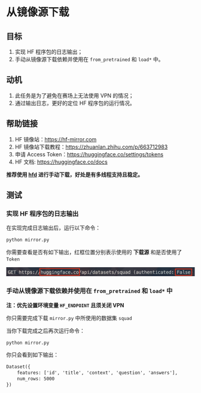 # 从镜像源下载

## 目标

1. 实现 HF 程序包的日志输出；
2. 手动从镜像源下载依赖并使用在 `from_pretrained` 和 `load*` 中。

## 动机

1. 此任务是为了避免在赛场上无法使用 VPN 的情况；
2. 通过输出日志，更好的定位 HF 程序包的运行情况。

## 帮助链接

1. HF 镜像站：https://hf-mirror.com
2. HF 镜像站下载教程：https://zhuanlan.zhihu.com/p/663712983
3. 申请 Access Token：https://huggingface.co/settings/tokens
4. HF 文档: https://huggingface.co/docs

**推荐使用 [hfd](https://gist.github.com/padeoe/697678ab8e528b85a2a7bddafea1fa4f) 进行手动下载，好处是有多线程支持且稳定。**

## 测试

### 实现 HF 程序包的日志输出

在实现完成日志输出后，运行以下命令：

```bash
python mirror.py
```

你需要查看是否有如下输出，红框位置分别表示使用的 **下载源** 和是否使用了 `Token`

![remote 日志输出](../asset/1-mirror/remote-logging-info.png)

### 手动从镜像源下载依赖并使用在 `from_pretrained` 和 `load*` 中

**注：优先设置环境变量 `HF_ENDPOINT` 且须关闭 VPN**

你只需要完成下载 `mirror.py` 中所使用的数据集 `squad`

当你下载完成之后再次运行命令：

```bash
python mirror.py
```

你只会看到如下输出：

```text
Dataset({
    features: ['id', 'title', 'context', 'question', 'answers'],
    num_rows: 5000
})
```
